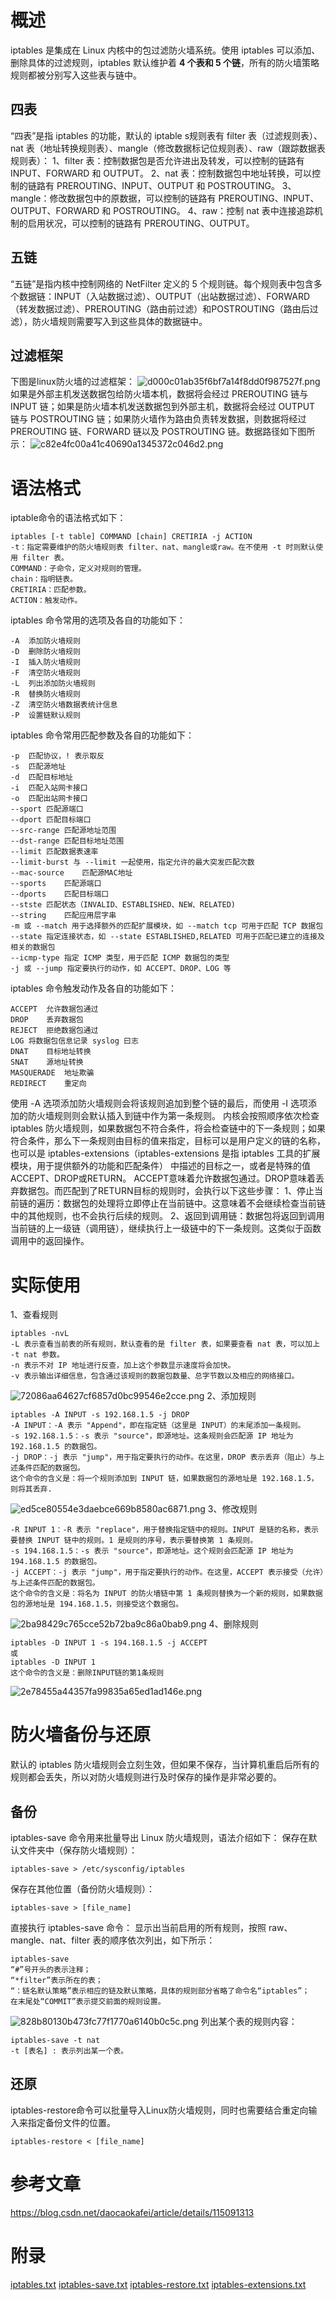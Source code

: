 # 概述
iptables 是集成在 Linux 内核中的包过滤防火墙系统。使用 iptables 可以添加、删除具体的过滤规则，iptables 默认维护着 **4 个表和 5 个链**，所有的防火墙策略规则都被分别写入这些表与链中。
## 四表
“四表”是指 iptables 的功能，默认的 iptable s规则表有 filter 表（过滤规则表）、nat 表（地址转换规则表）、mangle（修改数据标记位规则表）、raw（跟踪数据表规则表）：
1、filter 表：控制数据包是否允许进出及转发，可以控制的链路有 INPUT、FORWARD 和 OUTPUT。
2、nat 表：控制数据包中地址转换，可以控制的链路有 PREROUTING、INPUT、OUTPUT 和 POSTROUTING。
3、mangle：修改数据包中的原数据，可以控制的链路有 PREROUTING、INPUT、OUTPUT、FORWARD 和 POSTROUTING。
4、raw：控制 nat 表中连接追踪机制的启用状况，可以控制的链路有 PREROUTING、OUTPUT。
## 五链
“五链”是指内核中控制网络的 NetFilter 定义的 5 个规则链。每个规则表中包含多个数据链：INPUT（入站数据过滤）、OUTPUT（出站数据过滤）、FORWARD（转发数据过滤）、PREROUTING（路由前过滤）和POSTROUTING（路由后过滤），防火墙规则需要写入到这些具体的数据链中。
## 过滤框架
下图是linux防火墙的过滤框架：
![d000c01ab35f6bf7a14f8dd0f987527f.png](../_resources/d000c01ab35f6bf7a14f8dd0f987527f.png)
如果是外部主机发送数据包给防火墙本机，数据将会经过 PREROUTING 链与 INPUT 链；如果是防火墙本机发送数据包到外部主机，数据将会经过 OUTPUT 链与 POSTROUTING 链；如果防火墙作为路由负责转发数据，则数据将经过 PREROUTING 链、FORWARD 链以及 POSTROUTING 链。数据路径如下图所示：
![c82e4fc00a41c40690a1345372c046d2.png](../_resources/c82e4fc00a41c40690a1345372c046d2.png)
# 语法格式
iptable命令的语法格式如下：
```
iptables [-t table] COMMAND [chain] CRETIRIA -j ACTION
-t：指定需要维护的防火墙规则表 filter、nat、mangle或raw。在不使用 -t 时则默认使用 filter 表。
COMMAND：子命令，定义对规则的管理。
chain：指明链表。
CRETIRIA：匹配参数。
ACTION：触发动作。
```
iptables 命令常用的选项及各自的功能如下：
```
-A	添加防火墙规则
-D	删除防火墙规则
-I	插入防火墙规则
-F	清空防火墙规则
-L	列出添加防火墙规则
-R	替换防火墙规则
-Z	清空防火墙数据表统计信息
-P	设置链默认规则
```
iptables 命令常用匹配参数及各自的功能如下：
```
-p	匹配协议，! 表示取反
-s	匹配源地址
-d	匹配目标地址
-i	匹配入站网卡接口
-o	匹配出站网卡接口
--sport	匹配源端口
--dport	匹配目标端口
--src-range	匹配源地址范围
--dst-range	匹配目标地址范围
--limit	匹配数据表速率
--limit-burst 与 --limit 一起使用，指定允许的最大突发匹配次数
--mac-source	匹配源MAC地址
--sports	匹配源端口
--dports	匹配目标端口
--stste	匹配状态（INVALID、ESTABLISHED、NEW、RELATED)
--string	匹配应用层字串
-m 或 --match 用于选择额外的匹配扩展模块，如 --match tcp 可用于匹配 TCP 数据包
--state 指定连接状态，如 --state ESTABLISHED,RELATED 可用于匹配已建立的连接及相关的数据包
--icmp-type 指定 ICMP 类型，用于匹配 ICMP 数据包的类型
-j 或 --jump 指定要执行的动作，如 ACCEPT、DROP、LOG 等
```
iptables 命令触发动作及各自的功能如下：
```
ACCEPT	允许数据包通过
DROP	丢弃数据包
REJECT	拒绝数据包通过
LOG	将数据包信息记录 syslog 曰志
DNAT	目标地址转换
SNAT	源地址转换
MASQUERADE	地址欺骗
REDIRECT	重定向
```
使用 -A 选项添加防火墙规则会将该规则追加到整个链的最后，而使用 -I 选项添加的防火墙规则则会默认插入到链中作为第一条规则。
内核会按照顺序依次检查 iptables 防火墙规则，如果数据包不符合条件，将会检查链中的下一条规则；如果符合条件，那么下一条规则由目标的值来指定，目标可以是用户定义的链的名称，也可以是 iptables-extensions（iptables-extensions 是指 iptables 工具的扩展模块，用于提供额外的功能和匹配条件） 中描述的目标之一，或者是特殊的值ACCEPT、DROP或RETURN。
ACCEPT意味着允许数据包通过。DROP意味着丢弃数据包。而匹配到了RETURN目标的规则时，会执行以下这些步骤：
1、停止当前链的遍历：数据包的处理将立即停止在当前链中。这意味着不会继续检查当前链中的其他规则，也不会执行后续的规则。
2、返回到调用链：数据包将返回到调用当前链的上一级链（调用链），继续执行上一级链中的下一条规则。这类似于函数调用中的返回操作。
# 实际使用
1、查看规则
```
iptables -nvL
-L 表示查看当前表的所有规则，默认查看的是 filter 表，如果要查看 nat 表，可以加上 -t nat 参数。
-n 表示不对 IP 地址进行反查，加上这个参数显示速度将会加快。
-v 表示输出详细信息，包含通过该规则的数据包数量、总字节数以及相应的网络接口。
```
![72086aa64627cf6857d0bc99546e2cce.png](../_resources/72086aa64627cf6857d0bc99546e2cce.png)
2、添加规则
```
iptables -A INPUT -s 192.168.1.5 -j DROP
-A INPUT：-A 表示 "Append"，即在指定链（这里是 INPUT）的末尾添加一条规则。
-s 192.168.1.5：-s 表示 "source"，即源地址。这条规则会匹配源 IP 地址为 192.168.1.5 的数据包。
-j DROP：-j 表示 "jump"，用于指定要执行的动作。在这里，DROP 表示丢弃（阻止）与上述条件匹配的数据包。
这个命令的含义是：将一个规则添加到 INPUT 链，如果数据包的源地址是 192.168.1.5，则将其丢弃.
```
![ed5ce80554e3daebce669b8580ac6871.png](../_resources/ed5ce80554e3daebce669b8580ac6871.png)
3、修改规则
```
-R INPUT 1：-R 表示 "replace"，用于替换指定链中的规则。INPUT 是链的名称，表示要替换 INPUT 链中的规则。1 是规则的序号，表示要替换第 1 条规则。
-s 194.168.1.5：-s 表示 "source"，即源地址。这个规则会匹配源 IP 地址为 194.168.1.5 的数据包。
-j ACCEPT：-j 表示 "jump"，用于指定要执行的动作。在这里，ACCEPT 表示接受（允许）与上述条件匹配的数据包。
这个命令的含义是：将名为 INPUT 的防火墙链中第 1 条规则替换为一个新的规则，如果数据包的源地址是 194.168.1.5，则接受这个数据包。
```
![2ba98429c765cce52b72ba9c86a0bab9.png](../_resources/2ba98429c765cce52b72ba9c86a0bab9.png)
4、删除规则
```
iptables -D INPUT 1 -s 194.168.1.5 -j ACCEPT
或
iptables -D INPUT 1
这个命令的含义是：删除INPUT链的第1条规则
```
![2e78455a44357fa99835a65ed1ad146e.png](../_resources/2e78455a44357fa99835a65ed1ad146e.png)
# 防火墙备份与还原
默认的 iptables 防火墙规则会立刻生效，但如果不保存，当计算机重启后所有的规则都会丢失，所以对防火墙规则进行及时保存的操作是非常必要的。
## 备份
iptables-save 命令用来批量导出 Linux 防火墙规则，语法介绍如下：
保存在默认文件夹中（保存防火墙规则）：
```
iptables-save > /etc/sysconfig/iptables
```
保存在其他位置（备份防火墙规则）：
```
iptables-save > [file_name]
```
直接执行 iptables-save 命令：
显示出当前启用的所有规则，按照 raw、mangle、nat、filter 表的顺序依次列出，如下所示：
```
iptables-save
“#”号开头的表示注释；
“*filter”表示所在的表；
“：链名默认策略”表示相应的链及默认策略，具体的规则部分省略了命令名“iptables”；
在末尾处“COMMIT”表示提交前面的规则设置。
```
![828b80130b473fc77f1770a6140b0c5c.png](../_resources/828b80130b473fc77f1770a6140b0c5c.png)
列出某个表的规则内容：
```
iptables-save -t nat
-t [表名] : 表示列出某一个表。
```
## 还原
iptables-restore命令可以批量导入Linux防火墙规则，同时也需要结合重定向输入来指定备份文件的位置。
```
iptables-restore < [file_name]
```
# 参考文章
https://blog.csdn.net/daocaokafei/article/details/115091313
# 附录
[iptables.txt](../_resources/iptables.txt)
[iptables-save.txt](../_resources/iptables-save.txt)
[iptables-restore.txt](../_resources/iptables-restore.txt)
[iptables-extensions.txt](../_resources/iptables-extensions.txt)

